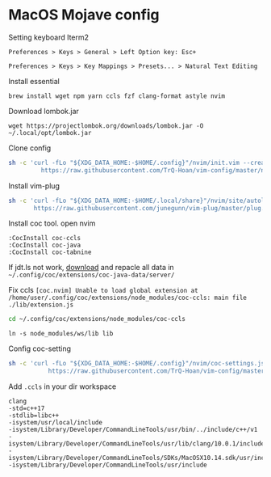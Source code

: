 # MacOS Mojave config

Setting keyboard Iterm2

`Preferences > Keys > General > Left Option key: Esc+`

`Preferences > Keys > Key Mappings > Presets... > Natural Text Editing`

Install essential
```
brew install wget npm yarn ccls fzf clang-format astyle nvim
```

Download lombok.jar
```
wget https://projectlombok.org/downloads/lombok.jar -O ~/.local/opt/lombok.jar
```

Clone config
```sh
sh -c 'curl -fLo "${XDG_DATA_HOME:-$HOME/.config}"/nvim/init.vim --create-dirs \
         https://raw.githubusercontent.com/TrQ-Hoan/vim-config/master/neovim-mac/init.vim'
```

Install vim-plug
```sh
sh -c 'curl -fLo "${XDG_DATA_HOME:-$HOME/.local/share}"/nvim/site/autoload/plug.vim --create-dirs \
       https://raw.githubusercontent.com/junegunn/vim-plug/master/plug.vim'
```

Install coc tool. open nvim
```
:CocInstall coc-ccls
:CocInstall coc-java
:CocInstall coc-tabnine
```

If jdt.ls not work, [download](https://download.eclipse.org/jdtls/milestones/?d) and repacle all data in `~/.config/coc/extensions/coc-java-data/server/`

Fix ccls `[coc.nvim] Unable to load global extension at /home/user/.config/coc/extensions/node_modules/coc-ccls: main file ./lib/extension.js`
```sh
cd ~/.config/coc/extensions/node_modules/coc-ccls
```
```
ln -s node_modules/ws/lib lib
```

Config coc-setting
```sh
sh -c 'curl -fLo "${XDG_DATA_HOME:-$HOME/.config}"/nvim/coc-settings.json --create-dirs \
           https://raw.githubusercontent.com/TrQ-Hoan/vim-config/master/neovim-mac/coc-settings.json'
```

Add `.ccls` in your dir workspace
```
clang
-std=c++17
-stdlib=libc++
-isystem/usr/local/include
-isystem/Library/Developer/CommandLineTools/usr/bin/../include/c++/v1
-isystem/Library/Developer/CommandLineTools/usr/lib/clang/10.0.1/include
-isystem/Library/Developer/CommandLineTools/SDKs/MacOSX10.14.sdk/usr/include
-isystem/Library/Developer/CommandLineTools/usr/include
```

